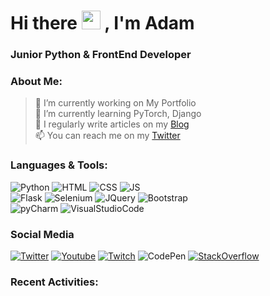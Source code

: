 
<div align='justify'>

# Hi there <img src="https://raw.githubusercontent.com/MartinHeinz/MartinHeinz/master/wave.gif" width="30px"> , I'm Adam
### Junior Python & FrontEnd Developer

### About Me:

>🔭 I’m currently working on My Portfolio <br>
>🌱 I’m currently learning PyTorch, Django <br>
>📝 I regularly write articles on my [Blog](https://aditu.waw.pl/blog/) <br>
>📫 You can reach me on my [Twitter](https://twitter.com/xaditu/) <br>

### Languages & Tools:

![Python](https://img.shields.io/badge/Python-Language-green?style=for-the-badge&logo=Python&logoColor=%23FFFFFF) ![HTML](https://img.shields.io/badge/HTML-Language-green?style=for-the-badge&logo=HTML5&logoColor=%23FFFFFF) ![CSS](https://img.shields.io/badge/CSS-Language-green?style=for-the-badge&logo=CSS3&logoColor=%23FFFFFF) ![JS](https://img.shields.io/badge/JavaScript-Language-green?style=for-the-badge&logo=JavaScript&logoColor=%23FFFFFF)
<br>
![Flask](https://img.shields.io/badge/Flask-Framework-green?style=for-the-badge&logo=Flask&logoColor=%23FFFFFF) ![Selenium](https://img.shields.io/badge/Selenium-Framework-green?style=for-the-badge&logo=Selenium&logoColor=%23FFFFFF) ![JQuery](https://img.shields.io/badge/jQuery-Framework-green?style=for-the-badge&logo=jQuery&logoColor=%23FFFFFF)  ![Bootstrap](https://img.shields.io/badge/Bootstrap-Framework-green?style=for-the-badge&logo=Bootstrap&logoColor=%23FFFFFF)
<br>
![pyCharm](https://img.shields.io/badge/pyCharm-Editor-green?style=for-the-badge&logo=PyCharm&logoColor=%23FFFFFF)  ![VisualStudioCode](https://img.shields.io/badge/Visual%20Studio%20Code-Editor-green?style=for-the-badge&logo=VisualStudioCode&logoColor=%23FFFFFF)
### Social Media

 [![Twitter](https://img.shields.io/badge/Twitter-1DA1F2?style=for-the-badge&logo=twitter&logoColor=white)](https://twitter.com/xaditu) [![Youtube](https://img.shields.io/badge/YouTube-FF0000?style=for-the-badge&logo=youtube&logoColor=white)](https://youtube.com/xyz) [![Twitch](https://img.shields.io/badge/Twitch-9146FF?style=for-the-badge&logo=twitch&logoColor=white)](https://codepen.io/adam-stelmaszewski) ![CodePen](	https://img.shields.io/badge/Codepen-000000?style=for-the-badge&logo=codepen&logoColor=white) [![StackOverflow](https://img.shields.io/badge/Stack_Overflow-FE7A16?style=for-the-badge&logo=stack-overflow&logoColor=white)](https://stackoverflow.com/users/17555924/aditu)

### Recent Activities:

<!--START_SECTION:activity-->

<!--END_SECTION:activity-->

</div>
